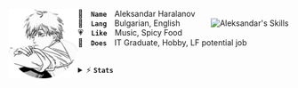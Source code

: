 <a href="#"><img align="left" width="125" height="125" src="assets/denji-circle.png" alt="Denji"></a>

👤 **`Name`** Aleksandar Haralanov
<br>
<a href="#"><img align="right" src="https://skillicons.dev/icons?i=java,cs,cpp,html,css,bootstrap&theme=dark" alt="Aleksandar's Skills"></a>
💬 **`Lang`** Bulgarian, English
<br>
💗 **`Like`** Music, Spicy Food
<br>
💼 **`Does`** IT Graduate, Hobby, LF potential job

<br>
<details>
  <summary>⚡ <b><code>Stats</code></b></summary>
  
  <p align="center">
    <a href="#"><img src="https://github-readme-stats.vercel.app/api?username=aleksandarharalanov&theme=github_dark&show_icons=true&hide_border=true&hide_title=true&line_height=32" alt="Aleksandar's GitHub Stats"></a>
    <a href="#"><img src="https://github-readme-stats.vercel.app/api/top-langs/?username=aleksandarharalanov&layout=compact&theme=github_dark&hide_border=true&langs_count=20&hide_title=true" alt="Aleksandar's Top Langs"></a>
    <br>
    <a href="#"><img src="https://github-profile-trophy.vercel.app/?username=aleksandarharalanov&theme=darkhub&no-frame=true&no-bg=false&title=-Reviews" alt="Aleksandar's Trophies"></a>
  </p>
</details>
